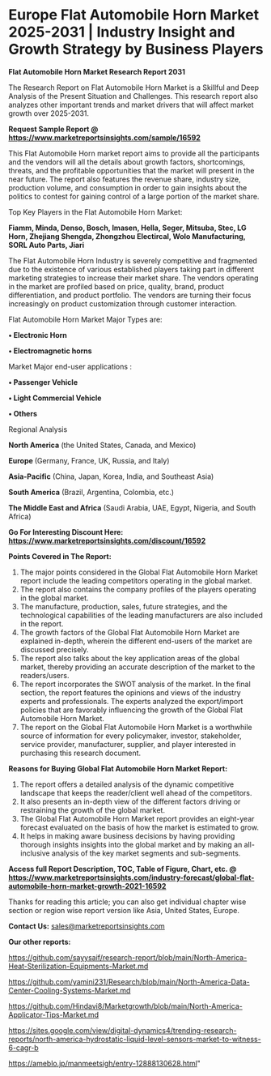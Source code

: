  # Europe Flat Automobile Horn Market 2025-2031 | Industry Insight and Growth Strategy by Business Players

<strong>Flat Automobile Horn Market Research Report 2031</strong>

The Research Report on Flat Automobile Horn Market is a Skillful and Deep Analysis of the Present Situation and Challenges. This research report also analyzes other important trends and market drivers that will affect market growth over 2025-2031.

<strong>Request Sample Report @ <a href=https://www.marketreportsinsights.com/sample/16592>https://www.marketreportsinsights.com/sample/16592</a></strong>

This Flat Automobile Horn market report aims to provide all the participants and the vendors will all the details about growth factors, shortcomings, threats, and the profitable opportunities that the market will present in the near future. The report also features the revenue share, industry size, production volume, and consumption in order to gain insights about the politics to contest for gaining control of a large portion of the market share.

Top Key Players in the Flat Automobile Horn Market:

<strong>Fiamm, Minda, Denso, Bosch, Imasen, Hella, Seger, Mitsuba, Stec, LG Horn, Zhejiang Shengda, Zhongzhou Electircal, Wolo Manufacturing, SORL Auto Parts, Jiari</strong>

The Flat Automobile Horn Industry is severely competitive and fragmented due to the existence of various established players taking part in different marketing strategies to increase their market share. The vendors operating in the market are profiled based on price, quality, brand, product differentiation, and product portfolio. The vendors are turning their focus increasingly on product customization through customer interaction.

Flat Automobile Horn Market Major Types are:

<strong>• Electronic Horn

• Electromagnetic horns</strong>

Market Major end-user applications :

<strong>• Passenger Vehicle

• Light Commercial Vehicle

• Others</strong>

Regional Analysis

</u><strong><b>North America</b></strong> (the United States, Canada, and Mexico)

<strong><b>Europe </b></strong>(Germany, France, UK, Russia, and Italy)

<strong><b>Asia-Pacific</b></strong> (China, Japan, Korea, India, and Southeast Asia)

<strong><b>South America</b></strong> (Brazil, Argentina, Colombia, etc.)

<strong><b>The Middle East and Africa</b></strong> (Saudi Arabia, UAE, Egypt, Nigeria, and South Africa)

<strong>Go For Interesting Discount Here: <a href=https://www.marketreportsinsights.com/discount/16592>https://www.marketreportsinsights.com/discount/16592</a></strong>

<strong>Points Covered in The Report:</strong>
<ol>
  <li>The major points considered in the Global Flat Automobile Horn Market report include the leading competitors operating in the global market.</li>
  <li>The report also contains the company profiles of the players operating in the global market.</li>
  <li>The manufacture, production, sales, future strategies, and the technological capabilities of the leading manufacturers are also included in the report.</li>
  <li>The growth factors of the Global Flat Automobile Horn Market are explained in-depth, wherein the different end-users of the market are discussed precisely.</li>
  <li>The report also talks about the key application areas of the global market, thereby providing an accurate description of the market to the readers/users.</li>
  <li>The report incorporates the SWOT analysis of the market. In the final section, the report features the opinions and views of the industry experts and professionals. The experts analyzed the export/import policies that are favorably influencing the growth of the Global Flat Automobile Horn Market.</li>
  <li>The report on the Global Flat Automobile Horn Market is a worthwhile source of information for every policymaker, investor, stakeholder, service provider, manufacturer, supplier, and player interested in purchasing this research document.</li>
</ol>
<strong>Reasons for Buying Global Flat Automobile Horn Market Report:</strong>

<ol>
  <li>The report offers a detailed analysis of the dynamic competitive landscape that keeps the reader/client well ahead of the competitors.</li>
  <li>It also presents an in-depth view of the different factors driving or restraining the growth of the global market.</li>
  <li>The Global Flat Automobile Horn Market report provides an eight-year forecast evaluated on the basis of how the market is estimated to grow.</li>
  <li>It helps in making aware business decisions by having providing thorough insights insights into the global market and by making an all-inclusive analysis of the key market segments and sub-segments.</li>
</ol>
<strong>Access full Report Description, TOC, Table of Figure, Chart, etc. @ <a href=https://www.marketreportsinsights.com/industry-forecast/global-flat-automobile-horn-market-growth-2021-16592>https://www.marketreportsinsights.com/industry-forecast/global-flat-automobile-horn-market-growth-2021-16592</a></strong>


Thanks for reading this article; you can also get individual chapter wise section or region wise report version like Asia, United States, Europe.

<strong>Contact Us:</strong>
sales@marketreportsinsights.com

<strong>Our other reports:</strong>

<a href=https://github.com/sayysaif/research-report/blob/main/North-America-Heat-Sterilization-Equipments-Market.md>https://github.com/sayysaif/research-report/blob/main/North-America-Heat-Sterilization-Equipments-Market.md</a>

<a href=https://github.com/yamini231/Research/blob/main/North-America-Data-Center-Cooling-Systems-Market.md>https://github.com/yamini231/Research/blob/main/North-America-Data-Center-Cooling-Systems-Market.md</a>

<a href=https://github.com/Hindavi8/Marketgrowth/blob/main/North-America-Applicator-Tips-Market.md>https://github.com/Hindavi8/Marketgrowth/blob/main/North-America-Applicator-Tips-Market.md</a>

<a href=https://sites.google.com/view/digital-dynamics4/trending-research-reports/north-america-hydrostatic-liquid-level-sensors-market-to-witness-6-cagr-b>https://sites.google.com/view/digital-dynamics4/trending-research-reports/north-america-hydrostatic-liquid-level-sensors-market-to-witness-6-cagr-b</a>

<a href=https://ameblo.jp/manmeetsigh/entry-12888130628.html>https://ameblo.jp/manmeetsigh/entry-12888130628.html</a>"
